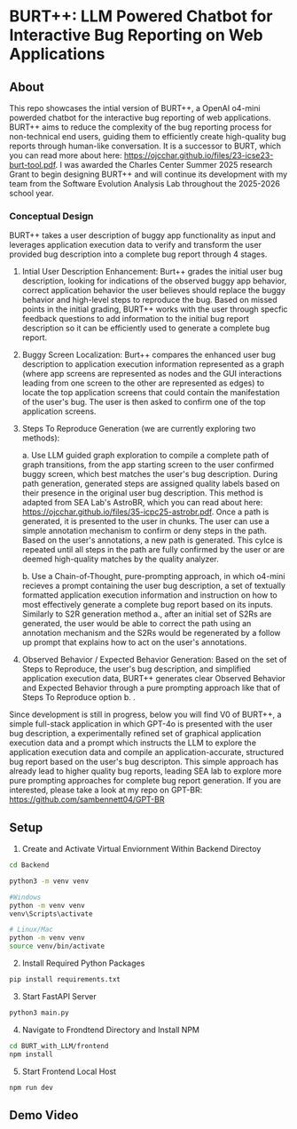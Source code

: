 # BURT++: LLM Powered Chatbot for Interactive Bug Reporting on Web Applications

## About
This repo showcases the intial version of BURT++, a OpenAI o4-mini powerded chatbot for the interactive bug reporting of web applications. BURT++ aims to reduce the complexity of the bug reporting process for non-technical end users, guiding them to efficiently create high-quality bug reports through human-like conversation. It is a successor to BURT, which you can read more about here: https://ojcchar.github.io/files/23-icse23-burt-tool.pdf. I was awarded the Charles Center Summer 2025 research Grant to begin designing BURT++ and will continue its development with my team from the Software Evolution Analysis Lab throughout the 2025-2026 school year.

### Conceptual Design

BURT++ takes a user description of buggy app functionality as input and leverages application execution data to verify and transform the user provided bug description into a complete bug report through 4 stages.

1. Intial User Description Enhancement: Burt++ grades the initial user bug description, looking for indications of the observed buggy app behavior, correct application behavior the user believes should replace the buggy behavior and high-level steps to reproduce the bug. Based on missed points in the initial grading, BURT++ works with the user through specfic feedback questions to add information to the initial bug report description so it can be efficiently used to generate a complete bug report. 

2. Buggy Screen Localization: Burt++ compares the enhanced user bug description to application execution information represented as a graph (where app screens are represented as nodes and the GUI interactions leading from one screen to the other are represented as edges) to locate the top application screens that could contain the manifestation of the user's bug. The user is then asked to confirm one of the top application screens.

3. Steps To Reproduce Generation (we are currently exploring two methods):

    a. Use LLM guided graph exploration to compile a complete path of graph transitions, from the app starting screen to the user confirmed buggy screen, which best matches the user's bug description. During path generation, generated steps are assigned  quality labels based on their presence in the original user bug description. This method is adapted from SEA Lab's AstroBR, which you can read about here: https://ojcchar.github.io/files/35-icpc25-astrobr.pdf. Once a path is generated, it is presented to the user in chunks. The user can use a simple annotation mechanism to confirm or deny steps in the path. Based on the user's annotations, a new path is generated. This cylce is repeated until all steps in the path are fully confirmed by the user or are deemed high-quality matches by the quality analyzer. 

    b. Use a Chain-of-Thought, pure-prompting approach, in which o4-mini recieves a prompt containing the user bug description, a set of textually formatted application execution information and instruction on how to most effectively generate a complete bug report based on its inputs. Similarly to S2R generation method a., after an initial set of S2Rs are generated, the user would be able to correct the path using an annotation mechanism and the S2Rs would be regenerated by a follow up prompt that explains how to act on the user's annotations. 

4. Observed Behavior / Expected Behavior Generation: Based on the set of Steps to Reproduce, the user's bug description, and simplified application execution data, BURT++ generates clear Observed Behavior and Expected Behavior through a pure prompting approach like that of Steps To Reproduce option b. . 

Since development is still in progress, below you will find V0 of BURT++, a simple full-stack application in which GPT-4o is presented with the user bug description, a experimentally refined set of graphical application execution data and a prompt which instructs the LLM to explore the application execution data and compile an application-accurate, structured bug report based on the user's bug descripton. This simple approach has already lead to higher quality bug reports, leading SEA lab to explore more pure prompting approaches for complete bug report generation. If you are interested, please take a look at my repo on GPT-BR: https://github.com/sambennett04/GPT-BR



## Setup
1. Create and Activate Virtual Enviornment Within Backend Directoy
```sh
cd Backend

python3 -m venv venv

#Windows
python -m venv venv
venv\Scripts\activate

# Linux/Mac
python -m venv venv
source venv/bin/activate
```
2. Install Required Python Packages
```sh
pip install requirements.txt
```
3. Start FastAPI Server
```sh
python3 main.py
```
4. Navigate to Frondtend Directory and Install NPM
```sh
cd BURT_with_LLM/frontend
npm install
```
5. Start Frontend Local Host
```sh
npm run dev
```

## Demo Video

